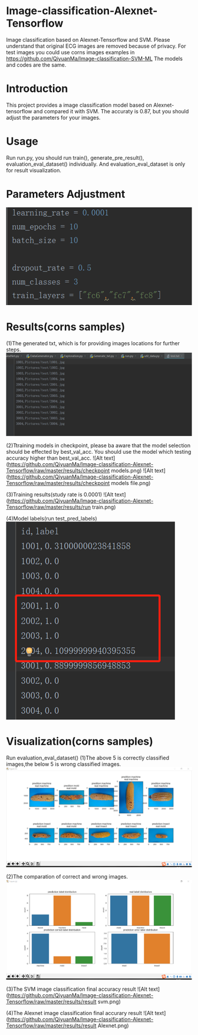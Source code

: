 # Image-classification-Alexnet-Tensorflow
Image classification based on Alexnet-Tensorflow and SVM.
Please understand that original ECG images are removed because of privacy. For test images you could use corns images examples in https://github.com/QiyuanMa/Image-classification-SVM-ML
The models and codes are the same.

# Introduction
This project provides a image classification model based on Alexnet-tensorflow and compared it with SVM. 
The accuraty is 0.87, but you should adjust the parameters for your images.

# Usage
Run run.py, you should run train(), generate_pre_result(), evaluation_eval_dataset() individually. And evaluation_eval_dataset is only for result visualization.

# Parameters Adjustment
![Alt text](https://github.com/QiyuanMa/Image-classification-Alexnet-Tensorflow/raw/master/results/parameter.png)

# Results(corns samples)
(1)The generated txt, which is for providing images locations for further steps.
![Alt text](https://github.com/QiyuanMa/Image-classification-Alexnet-Tensorflow/raw/master/results/txt.png)

(2)Ttraining models in checkpoint, please ba aware that the model selection should be effected by best_val_acc.
You should use the model which testing accuracy higher than best_val_acc.
![Alt text](https://github.com/QiyuanMa/Image-classification-Alexnet-Tensorflow/raw/master/results/checkpoint models.png)
![Alt text](https://github.com/QiyuanMa/Image-classification-Alexnet-Tensorflow/raw/master/results/checkpoint models file.png)

(3)Training results(study rate is 0.0001)
![Alt text](https://github.com/QiyuanMa/Image-classification-Alexnet-Tensorflow/raw/master/results/run train.png)

(4)Model labels(run test_pred_labels)
![Alt text](https://github.com/QiyuanMa/Image-classification-Alexnet-Tensorflow/raw/master/results/labels.png)

# Visualization(corns samples)
Run evaluation_eval_dataset()
(1)The above 5 is correctly classified images,the below 5 is wrong classified images.
![Alt text](https://github.com/QiyuanMa/Image-classification-Alexnet-Tensorflow/raw/master/results/visualization1.png)

(2)The comparation of correct and wrong images.
![Alt text](https://github.com/QiyuanMa/Image-classification-Alexnet-Tensorflow/raw/master/results/comparation.png)

(3)The SVM image classification final accuracy result
![Alt text](https://github.com/QiyuanMa/Image-classification-Alexnet-Tensorflow/raw/master/results/result svm.png)

(4)The Alexnet image classification final accurary result
![Alt text](https://github.com/QiyuanMa/Image-classification-Alexnet-Tensorflow/raw/master/results/result Alexnet.png)
